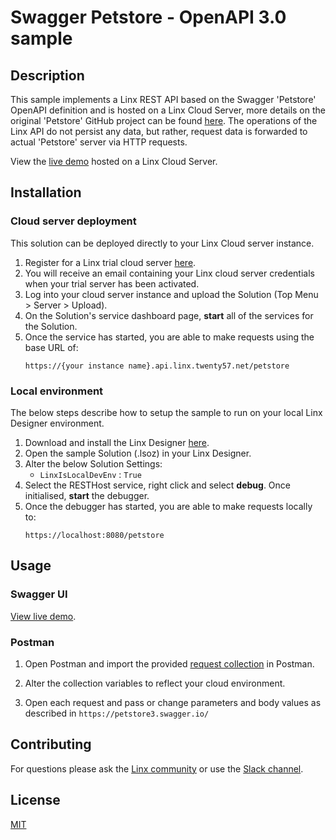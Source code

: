 #  Swagger Petstore - OpenAPI 3.0 sample

## Description
This sample implements a Linx REST API based on the Swagger 'Petstore' OpenAPI definition and is hosted on a Linx Cloud Server, more details on the original 'Petstore' GitHub project can be found [here](https://github.com/swagger-api/swagger-petstore). The operations of the Linx API do not persist any data, but rather, request data is forwarded to actual 'Petstore' server via HTTP requests.  

View the [live demo](https://demolinx6.api.linx.twenty57.net/petstore/swagger) hosted on a Linx Cloud Server.


## Installation

### Cloud server deployment
This solution can be deployed directly to your Linx Cloud server instance.

1. Register for a Linx trial cloud server [here](https://linx.software/server-buy2/).
2. You will receive an email containing your Linx cloud server credentials when your trial server has been activated.
1. Log into your cloud server instance and upload the Solution (Top Menu > Server > Upload).
3. On the Solution's service dashboard page, __start__ all of the services for the Solution.   
4. Once the service has started, you are able to make requests using the base URL of:
   ```
   https://{your instance name}.api.linx.twenty57.net/petstore
   ```


### Local environment
The below steps describe how to setup the sample to run on your local Linx Designer environment.

1. Download and install the Linx Designer [here](https://linx.software/server-buy2/).
1. Open the sample Solution (.lsoz) in your Linx Designer.
2. Alter the below Solution Settings:
    - `LinxIsLocalDevEnv` : `True`
3. Select the RESTHost service, right click and select __debug__. Once initialised, **start** the debugger.
4. Once the debugger has started, you are able to make requests locally to:
   ```
   https://localhost:8080/petstore
   ```

## Usage

### Swagger UI
[View live demo](	https://demolinx6.api.linx.twenty57.net/petstore/swagger).


### Postman
1. Open Postman and import the provided [request collection](https://github.com/linx-software/petstore-api/blob/main/tests/postman-collection/Swagger%20Petstore%20with%20Linx.postman_collection.json) in Postman.
2. Alter the collection variables to reflect your cloud environment.
 
3. Open each request and pass or change parameters and body values as described in `https://petstore3.swagger.io/`



## Contributing

For questions please ask the [Linx community](https://linx/software/community) or use the [Slack channel](https://linxsoftware.slack.com/archives/C01FLBC1XNX). 

## License

[MIT](https://github.com/linx-software/template-repo/blob/main/LICENSE.txt)
